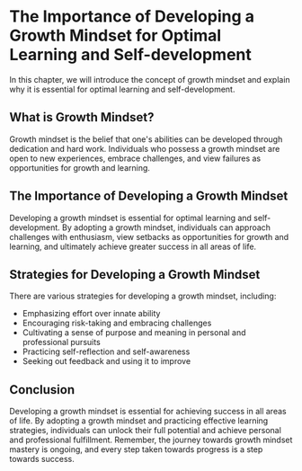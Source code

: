 The Importance of Developing a Growth Mindset for Optimal Learning and Self-development
================================================================================================================

In this chapter, we will introduce the concept of growth mindset and explain why it is essential for optimal learning and self-development.

What is Growth Mindset?
-----------------------

Growth mindset is the belief that one's abilities can be developed through dedication and hard work. Individuals who possess a growth mindset are open to new experiences, embrace challenges, and view failures as opportunities for growth and learning.

The Importance of Developing a Growth Mindset
---------------------------------------------

Developing a growth mindset is essential for optimal learning and self-development. By adopting a growth mindset, individuals can approach challenges with enthusiasm, view setbacks as opportunities for growth and learning, and ultimately achieve greater success in all areas of life.

Strategies for Developing a Growth Mindset
------------------------------------------

There are various strategies for developing a growth mindset, including:

* Emphasizing effort over innate ability
* Encouraging risk-taking and embracing challenges
* Cultivating a sense of purpose and meaning in personal and professional pursuits
* Practicing self-reflection and self-awareness
* Seeking out feedback and using it to improve

Conclusion
----------

Developing a growth mindset is essential for achieving success in all areas of life. By adopting a growth mindset and practicing effective learning strategies, individuals can unlock their full potential and achieve personal and professional fulfillment. Remember, the journey towards growth mindset mastery is ongoing, and every step taken towards progress is a step towards success.
